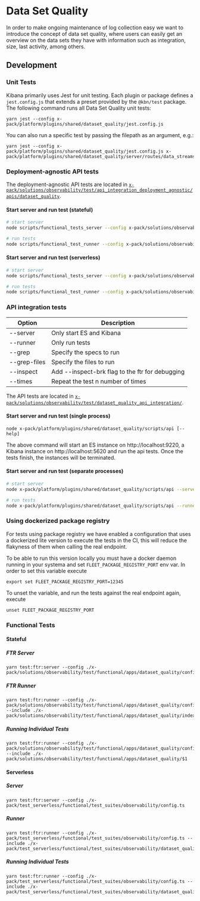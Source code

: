 # Data Set Quality

In order to make ongoing maintenance of log collection easy we want to introduce the concept of data set quality, where users can easily get an overview on the data sets they have with information such as integration, size, last activity, among others.

## Development

### Unit Tests

Kibana primarily uses Jest for unit testing. Each plugin or package defines a `jest.config.js` that extends a preset provided by the `@kbn/test` package. The following command runs all Data Set Quality unit tests:

```
yarn jest --config x-pack/platform/plugins/shared/dataset_quality/jest.config.js
```

You can also run a specific test by passing the filepath as an argument, e.g.:

```
yarn jest --config x-pack/platform/plugins/shared/dataset_quality/jest.config.js x-pack/platform/plugins/shared/dataset_quality/server/routes/data_streams/get_data_streams/get_data_streams.test.ts
```

### Deployment-agnostic API tests

The deployment-agnostic API tests are located in [`x-pack/solutions/observability/test/api_integration_deployment_agnostic/apis/dataset_quality`](/x-pack/solutions/observability/test/api_integration_deployment_agnostic/apis/dataset_quality/).

#### Start server and run test (stateful)

```sh
# start server
node scripts/functional_tests_server --config x-pack/solutions/observability/test/api_integration_deployment_agnostic/configs/stateful/oblt.stateful.config.ts

# run tests
node scripts/functional_test_runner --config x-pack/solutions/observability/test/api_integration_deployment_agnostic/configs/stateful/oblt.stateful.config.ts --include ./x-pack/solutions/observability/test/api_integration_deployment_agnostic/apis/dataset_quality/$
```

#### Start server and run test (serverless)

```sh
# start server
node scripts/functional_tests_server --config x-pack/solutions/observability/test/api_integration_deployment_agnostic/configs/serverless/oblt.serverless.config.ts

# run tests
node scripts/functional_test_runner --config x-pack/solutions/observability/test/api_integration_deployment_agnostic/configs/serverless/oblt.serverless.config.ts --include ./x-pack/solutions/observability/test/api_integration_deployment_agnostic/apis/dataset_quality/$
```

### API integration tests

| Option       | Description                                     |
| ------------ | ----------------------------------------------- |
| --server     | Only start ES and Kibana                        |
| --runner     | Only run tests                                  |
| --grep       | Specify the specs to run                        |
| --grep-files | Specify the files to run                        |
| --inspect    | Add --inspect-brk flag to the ftr for debugging |
| --times      | Repeat the test n number of times               |

The API tests are located in [`x-pack/solutions/observability/test/dataset_quality_api_integration/`](/x-pack/solutions/observability/test/dataset_quality_api_integration/).

#### Start server and run test (single process)

```
node x-pack/platform/plugins/shared/dataset_quality/scripts/api [--help]
```

The above command will start an ES instance on http://localhost:9220, a Kibana instance on http://localhost:5620 and run the api tests.
Once the tests finish, the instances will be terminated.

#### Start server and run test (separate processes)

```sh
# start server
node x-pack/platform/plugins/shared/dataset_quality/scripts/api --server

# run tests
node x-pack/platform/plugins/shared/dataset_quality/scripts/api --runner --grep-files=data_stream_settings.spec.ts
```

### Using dockerized package registry

For tests using package registry we have enabled a configuration that uses a dockerized lite version to execute the tests in the CI, this will reduce the flakyness of them when calling the real endpoint.

To be able to run this version locally you must have a docker daemon running in your systema and set `FLEET_PACKAGE_REGISTRY_PORT` env var. In order to set this variable execute

```
export set FLEET_PACKAGE_REGISTRY_PORT=12345
```

To unset the variable, and run the tests against the real endpoint again, execute

```
unset FLEET_PACKAGE_REGISTRY_PORT
```

### Functional Tests

#### Stateful

##### FTR Server

```
yarn test:ftr:server --config ./x-pack/solutions/observability/test/functional/apps/dataset_quality/config.ts
```

##### FTR Runner

```
yarn test:ftr:runner --config ./x-pack/solutions/observability/test/functional/apps/dataset_quality/config.ts --include ./x-pack/solutions/observability/test/functional/apps/dataset_quality/index.ts
```

##### Running Individual Tests

```
yarn test:ftr:runner --config ./x-pack/solutions/observability/test/functional/apps/dataset_quality/config.ts --include ./x-pack/solutions/observability/test/functional/apps/dataset_quality/$1
```

#### Serverless

##### Server

```
yarn test:ftr:server --config ./x-pack/test_serverless/functional/test_suites/observability/config.ts
```

##### Runner

```
yarn test:ftr:runner --config ./x-pack/test_serverless/functional/test_suites/observability/config.ts --include ./x-pack/test_serverless/functional/test_suites/observability/dataset_quality/index.ts
```

##### Running Individual Tests

```
yarn test:ftr:runner --config ./x-pack/test_serverless/functional/test_suites/observability/config.ts --include ./x-pack/test_serverless/functional/test_suites/observability/dataset_quality/$1
```
